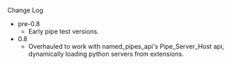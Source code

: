 
Change Log

* pre-0.8
  - Early pipe test versions.
* 0.8
  - Overhauled to work with named_pipes_api's Pipe_Server_Host api,
    dynamically loading python servers from extensions.
